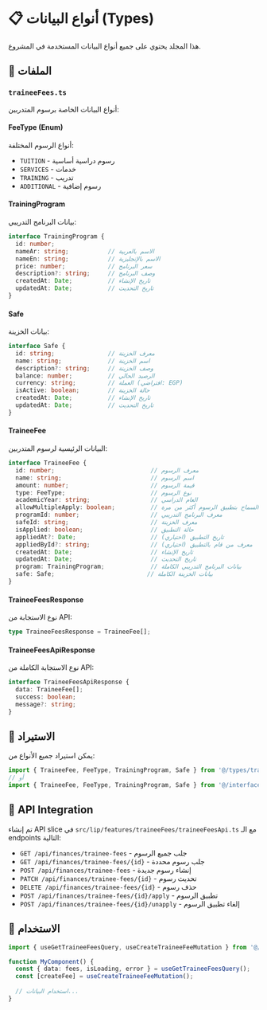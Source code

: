 # 📋 أنواع البيانات (Types)

هذا المجلد يحتوي على جميع أنواع البيانات المستخدمة في المشروع.

## 📁 الملفات

### `traineeFees.ts`
أنواع البيانات الخاصة برسوم المتدربين:

#### **FeeType (Enum)**
أنواع الرسوم المختلفة:
- `TUITION` - رسوم دراسية أساسية
- `SERVICES` - خدمات
- `TRAINING` - تدريب
- `ADDITIONAL` - رسوم إضافية

#### **TrainingProgram**
بيانات البرنامج التدريبي:
```typescript
interface TrainingProgram {
  id: number;
  nameAr: string;           // الاسم بالعربية
  nameEn: string;           // الاسم بالإنجليزية
  price: number;            // سعر البرنامج
  description?: string;     // وصف البرنامج
  createdAt: Date;          // تاريخ الإنشاء
  updatedAt: Date;          // تاريخ التحديث
}
```

#### **Safe**
بيانات الخزينة:
```typescript
interface Safe {
  id: string;               // معرف الخزينة
  name: string;             // اسم الخزينة
  description?: string;     // وصف الخزينة
  balance: number;          // الرصيد الحالي
  currency: string;         // العملة (افتراضي: EGP)
  isActive: boolean;        // حالة الخزينة
  createdAt: Date;          // تاريخ الإنشاء
  updatedAt: Date;          // تاريخ التحديث
}
```

#### **TraineeFee**
البيانات الرئيسية لرسوم المتدربين:
```typescript
interface TraineeFee {
  id: number;                           // معرف الرسوم
  name: string;                         // اسم الرسوم
  amount: number;                       // قيمة الرسوم
  type: FeeType;                        // نوع الرسوم
  academicYear: string;                 // العام الدراسي
  allowMultipleApply: boolean;          // السماح بتطبيق الرسوم أكثر من مرة
  programId: number;                    // معرف البرنامج التدريبي
  safeId: string;                       // معرف الخزينة
  isApplied: boolean;                   // حالة التطبيق
  appliedAt?: Date;                     // تاريخ التطبيق (اختياري)
  appliedById?: string;                 // معرف من قام بالتطبيق (اختياري)
  createdAt: Date;                      // تاريخ الإنشاء
  updatedAt: Date;                      // تاريخ التحديث
  program: TrainingProgram;             // بيانات البرنامج التدريبي الكاملة
  safe: Safe;                          // بيانات الخزينة الكاملة
}
```

#### **TraineeFeesResponse**
نوع الاستجابة من API:
```typescript
type TraineeFeesResponse = TraineeFee[];
```

#### **TraineeFeesApiResponse**
نوع الاستجابة الكاملة من API:
```typescript
interface TraineeFeesApiResponse {
  data: TraineeFee[];
  success: boolean;
  message?: string;
}
```

## 🔗 الاستيراد

يمكن استيراد جميع الأنواع من:
```typescript
import { TraineeFee, FeeType, TrainingProgram, Safe } from '@/types/traineeFees';
// أو
import { TraineeFee, FeeType, TrainingProgram, Safe } from '@/interface';
```

## 📡 API Integration

تم إنشاء API slice في `src/lip/features/traineeFees/traineeFeesApi.ts` مع الـ endpoints التالية:

- `GET /api/finances/trainee-fees` - جلب جميع الرسوم
- `GET /api/finances/trainee-fees/{id}` - جلب رسوم محددة
- `POST /api/finances/trainee-fees` - إنشاء رسوم جديدة
- `PATCH /api/finances/trainee-fees/{id}` - تحديث رسوم
- `DELETE /api/finances/trainee-fees/{id}` - حذف رسوم
- `POST /api/finances/trainee-fees/{id}/apply` - تطبيق الرسوم
- `POST /api/finances/trainee-fees/{id}/unapply` - إلغاء تطبيق الرسوم

## 🎯 الاستخدام

```typescript
import { useGetTraineeFeesQuery, useCreateTraineeFeeMutation } from '@/lip/features/traineeFees/traineeFeesApi';

function MyComponent() {
  const { data: fees, isLoading, error } = useGetTraineeFeesQuery();
  const [createFee] = useCreateTraineeFeeMutation();
  
  // استخدام البيانات...
}
```
